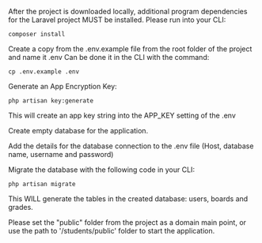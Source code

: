 After the project is downloaded locally, additional program dependencies for the Laravel project MUST be installed. Please run into your CLI:

    composer install
    
Create a copy from the .env.example file from the root folder of the project and name it .env Can be done it in the CLI with the command:

    cp .env.example .env

Generate an App Encryption Key:

    php artisan key:generate

This will create an app key string into the APP_KEY setting of the .env

Create empty database for the application.

Add the details for the database connection to the .env file (Host, database name, username and password)

Migrate the database with the following code in your CLI:

    php artisan migrate
    
This WILL generate the tables in the created database: users, boards and grades.

Please set the "public" folder from the project as a domain main point, or use the path to '/students/public' folder to start the application.
